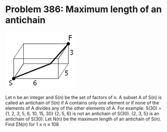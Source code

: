 # Problem 386: Maximum length of an antichain

![problem](problem.gif)

Let n be an integer and S(n) be the set of factors of n. A subset A of
S(n) is called an antichain of S(n) if A contains only one element or if
none of the elements of A divides any of the other elements of A. For
example: S(30) = {1, 2, 3, 5, 6, 10, 15, 30} {2, 5, 6} is not an
antichain of S(30). {2, 3, 5} is an antichain of S(30). Let N(n) be the
maximum length of an antichain of S(n). Find ΣN(n) for 1 ≤ n ≤ 108